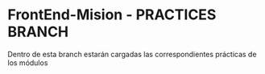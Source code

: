 # FrontEnd-Mision - PRACTICES BRANCH
Dentro de esta branch estarán cargadas las  correspondientes prácticas de los módulos



